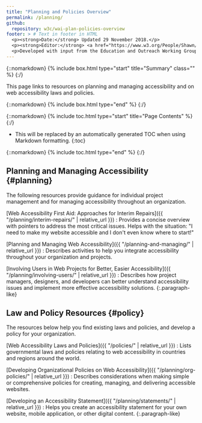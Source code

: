 ```yaml
---
title: "Planning and Policies Overview"
permalink: /planning/
github:
  repository: w3c/wai-plan-policies-overview
footer: > # Text in footer in HTML
  <p><strong>Date:</strong> Updated 29 November 2018.</p>
  <p><strong>Editor:</strong> <a href="https://www.w3.org/People/Shawn/">Shawn Lawton Henry</a>.</p>
  <p>Developed with input from the Education and Outreach Working Group (<a href="http://www.w3.org/WAI/EO/">EOWG</a>).</p>
---
```


{::nomarkdown}
{% include box.html type="start" title="Summary" class="" %}
{:/}

This page links to resources on planning and managing accessibility and on web accessibility laws and policies.

{::nomarkdown}
{% include box.html type="end" %}
{:/}

{::nomarkdown}
{% include toc.html type="start" title="Page Contents" %}
{:/}

- This will be replaced by an automatically generated TOC when using Markdown formatting.
{:toc}

{::nomarkdown}
{% include toc.html type="end" %}
{:/}

## Planning and Managing Accessibility {#planning}

The following resources provide guidance for individual project management and for managing accessibility throughout an organization.

[Web Accessibility First Aid: Approaches for Interim Repairs]({{ "/planning/interim-repairs/" | relative_url }})
: Provides a concise overview with pointers to address the most critical issues. Helps with the situation: "I need to make my website accessible and I don't even know where to start!"

[Planning and Managing Web Accessibility]({{ "/planning-and-managing/" | relative_url }})
: Describes activities to help you integrate accessibility throughout your organization and projects.

[Involving Users in Web Projects for Better, Easier Accessibility]({{ "/planning/involving-users/" | relative_url }})
: Describes how project managers, designers, and developers can better understand accessibility issues and implement more effective accessibility solutions.
{:.paragraph-like}

## Law and Policy Resources {#policy}

The resources below help you find existing laws and policies, and develop a policy for your organization.

[Web Accessibility Laws and Policies]({{ "/policies/" | relative_url }})
: Lists governmental laws and policies relating to web accessibility in countries and regions around the world.

[Developing Organizational Policies on Web Accessibility]({{ "/planning/org-policies/" | relative_url }})
: Describes considerations when making simple or comprehensive policies for creating, managing, and delivering accessible websites.

[Developing an Accessibility Statement]({{ "/planning/statements/" | relative_url }})
: Helps you create an accessibility statement for your own website, mobile application, or other digital content. 
{:.paragraph-like}

